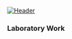 [![Header](https://github.com/AnatolySamoriansky/AnatolySamoriansky/blob/main/assets/bg.png)](https://twitch.tv/twistplay2)

### Laboratory Work
<!--
**AnatolySamoriansky/AnatolySamoriansky** is a ✨ _special_ ✨ repository because its `README.md` (this file) appears on your GitHub profile.

Here are some ideas to get you started:

- 🔭 I’m currently working on ...
- 🌱 I’m currently learning ...
- 👯 I’m looking to collaborate on ...
- 🤔 I’m looking for help with ...
- 💬 Ask me about ...
- 📫 How to reach me: ...
- 😄 Pronouns: ...
- ⚡ Fun fact: ...
-->
